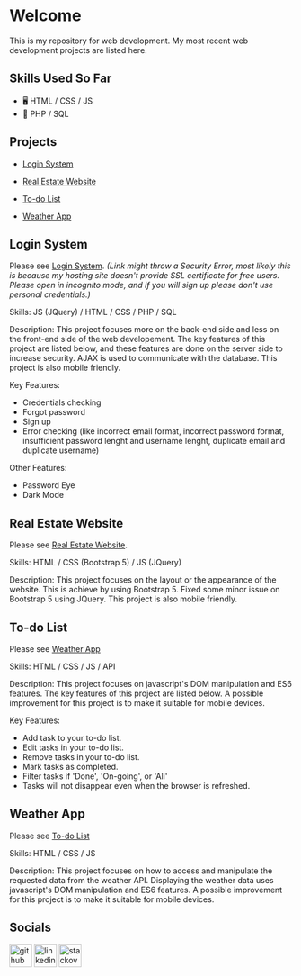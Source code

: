 # Welcome 
This is my repository for web development. My most recent web development projects are listed here. 


## Skills Used So Far
* 🖥️ HTML / CSS / JS
* 🐘 PHP / SQL  


## Projects

* [Login System](https://renaps-ls.000webhostapp.com/index.php)

* [Real Estate Website](https://ren-a-ps.github.io/webdev_personal/RealEstate/index.html)

* [To-do List](https://ren-a-ps.github.io/webdev_personal/todo_list/)

* [Weather App](https://keen-semolina-da1764.netlify.app/)


## Login System
Please see [Login System](https://renaps-ls.000webhostapp.com/index.php).
_(Link might throw a Security Error, most likely this is because my hosting site doesn't provide SSL certificate for free users. Please open in incognito mode, and if you will sign up please don't use personal credentials.)_

Skills: 
JS (JQuery) / HTML / CSS / PHP / SQL 

Description: 
This project focuses more on the back-end side and less on the front-end side of the web developement. The key features of this project are listed below, and these features are done on the server side to increase security. AJAX is used to communicate with the database. This project is also mobile friendly.

Key Features:
* Credentials checking 
* Forgot password
* Sign up
* Error checking (like incorrect email format, incorrect password format, insufficient password lenght and username lenght, duplicate email and duplicate username)

Other Features:
* Password Eye
* Dark Mode


## Real Estate Website
Please see [Real Estate Website](https://ren-a-ps.github.io/webdev_personal/RealEstate/index.html).

Skills: 
HTML / CSS (Bootstrap 5) / JS (JQuery) 

Description: 
This project focuses on the layout or the appearance of the website. This is achieve by using Bootstrap 5. Fixed some minor issue on Bootstrap 5 using JQuery. This project is also mobile friendly.


## To-do List
Please see [Weather App](https://keen-semolina-da1764.netlify.app/)

Skills:
HTML / CSS / JS / API

Description:
This project focuses on javascript's DOM manipulation and ES6 features. The key features of this project are listed below. A possible improvement for this project is to make it suitable for mobile devices.

Key Features:
* Add task to your to-do list.
* Edit tasks in your to-do list.
* Remove tasks in your to-do list.
* Mark tasks as completed.
* Filter tasks if 'Done', 'On-going', or 'All'
* Tasks will not disappear even when the browser is refreshed. 


## Weather App
Please see [To-do List](https://ren-a-ps.github.io/webdev_personal/todo_list/)

Skills:
HTML / CSS / JS

Description:
This project focuses on how to access and manipulate the requested data from the weather API. Displaying the weather data uses javascript's DOM manipulation and ES6 features. A possible improvement for this project is to make it suitable for mobile devices.


## Socials

[<img src='https://cdn.jsdelivr.net/npm/simple-icons@3.0.1/icons/github.svg' alt='github' height='40'>](https://github.com/ren-a-ps)  [<img src='https://cdn.jsdelivr.net/npm/simple-icons@3.0.1/icons/linkedin.svg' alt='linkedin' height='40'>](https://www.linkedin.com/in/ren-adrian-salandanan-942a7326a/) [<img src='https://cdn.jsdelivr.net/npm/simple-icons@3.0.1/icons/stackoverflow.svg' alt='stackoverflow' height='40'>](https://stackoverflow.com/users/19373558)  

